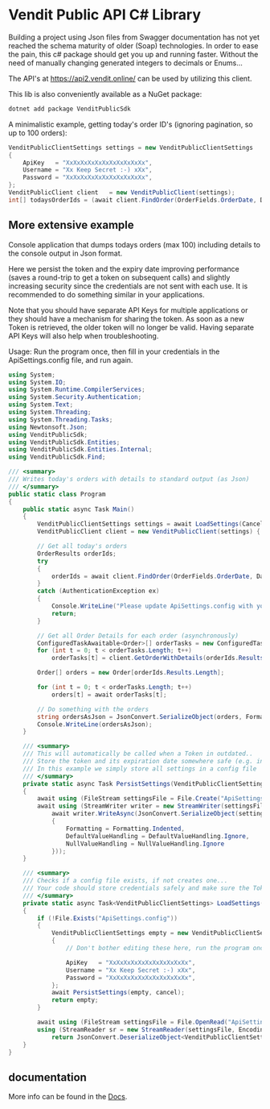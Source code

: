 # Vendit Public API C# Library


Building a project using Json files from Swagger documentation has not yet reached the schema maturity of older (Soap) technologies. In order to ease the pain, this c# package should get you up and running faster. Without the need of manually changing generated integers to decimals or Enums...

The API's at https://api2.vendit.online/ can be used by utilizing this client.

This lib is also conveniently available as a NuGet package:

```cmd
dotnet add package VenditPublicSdk
```

A minimalistic example, getting today's order ID's (ignoring pagination, so up to 100 orders):

```C#
VenditPublicClientSettings settings = new VenditPublicClientSettings
{
    ApiKey   = "XxXxXxXxXxXxXxXxXxXxXx",
    Username = "Xx Keep Secret :-) xXx",
    Password = "XxXxXxXxXxXxXxXxXxXxXx",
};
VenditPublicClient client   = new VenditPublicClient(settings);
int[] todaysOrderIds = (await client.FindOrder(OrderFields.OrderDate, DateTime.Today, FilterComparison.GreaterOrEqual)).Results;
```

## More extensive example

Console application that dumps todays orders (max 100) including details to the console output in Json format.

Here we persist the token and the expiry date improving performance (saves a round-trip to get a token on subsequent calls) and slightly increasing security since the credentials are not sent with each use. It is recommended  to do something similar in your applications.

Note that you should have separate API Keys for multiple applications or they should have a mechanism for sharing the token. As soon as a new Token is retrieved, the older token will no longer be valid. Having separate API Keys will also help when troubleshooting.

Usage: Run the program once, then fill in your credentials in the ApiSettings.config file, and run again.

```C#
using System;
using System.IO;
using System.Runtime.CompilerServices;
using System.Security.Authentication;
using System.Text;
using System.Threading;
using System.Threading.Tasks;
using Newtonsoft.Json;
using VenditPublicSdk;
using VenditPublicSdk.Entities;
using VenditPublicSdk.Entities.Internal;
using VenditPublicSdk.Find;

/// <summary>
/// Writes today's orders with details to standard output (as Json)
/// </summary>
public static class Program
{
    public static async Task Main()
    {
        VenditPublicClientSettings settings = await LoadSettings(CancellationToken.None);
        VenditPublicClient client = new VenditPublicClient(settings) { PersistSettings = PersistSettings };

        // Get all today's orders
        OrderResults orderIds;
        try
        {
            orderIds = await client.FindOrder(OrderFields.OrderDate, DateTime.Today, FilterComparison.GreaterOrEqual);
        }
        catch (AuthenticationException ex)
        {
            Console.WriteLine("Please update ApiSettings.config with your credentials.\r\n" + ex.Message);
            return;
        }

        // Get all Order Details for each order (asynchronously)
        ConfiguredTaskAwaitable<Order>[] orderTasks = new ConfiguredTaskAwaitable<Order>[orderIds.Results.Length];
        for (int t = 0; t < orderTasks.Length; t++)
            orderTasks[t] = client.GetOrderWithDetails(orderIds.Results[t]).ConfigureAwait(false);

        Order[] orders = new Order[orderIds.Results.Length];

        for (int t = 0; t < orderTasks.Length; t++)
            orders[t] = await orderTasks[t];

        // Do something with the orders
        string ordersAsJson = JsonConvert.SerializeObject(orders, Formatting.Indented);
        Console.WriteLine(ordersAsJson);
    }

    /// <summary>
    /// This will automatically be called when a Token in outdated..
    /// Store the token and its expiration date somewhere safe (e.g. in a database)
    /// In this example we simply store all settings in a config file
    /// </summary>
    private static async Task PersistSettings(VenditPublicClientSettings settings, CancellationToken cancel)
    {
        await using (FileStream settingsFile = File.Create("ApiSettings.config"))
        await using (StreamWriter writer = new StreamWriter(settingsFile, Encoding.UTF8))
            await writer.WriteAsync(JsonConvert.SerializeObject(settings, new JsonSerializerSettings()
            {
                Formatting = Formatting.Indented, 
                DefaultValueHandling = DefaultValueHandling.Ignore,
                NullValueHandling = NullValueHandling.Ignore
            }));
    }

    /// <summary>
    /// Checks if a config file exists, if not creates one...
    /// Your code should store credentials safely and make sure the Token and expiration date are also retrieved for better performance (saves a GetToken round trip) and less frequent logins (exposure of credentials).
    /// </summary>
    private static async Task<VenditPublicClientSettings> LoadSettings(CancellationToken cancel)
    {
        if (!File.Exists("ApiSettings.config"))
        {
            VenditPublicClientSettings empty = new VenditPublicClientSettings
            {
                // Don't bother editing these here, run the program once and then update ApiSettings.config with your credentials

                ApiKey   = "XxXxXxXxXxXxXxXxXxXxXx",
                Username = "Xx Keep Secret :-) xXx",
                Password = "XxXxXxXxXxXxXxXxXxXxXx",
            };
            await PersistSettings(empty, cancel);
            return empty;
        }

        await using (FileStream settingsFile = File.OpenRead("ApiSettings.config"))
        using (StreamReader sr = new StreamReader(settingsFile, Encoding.UTF8))
            return JsonConvert.DeserializeObject<VenditPublicClientSettings>(await sr.ReadToEndAsync(cancel));
    }
}
```

## documentation

More info can be found in the [Docs](/Docs/Search.md).